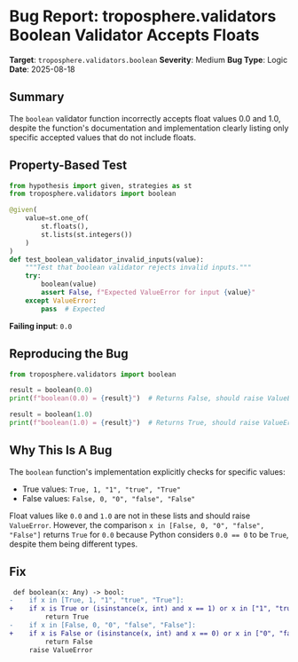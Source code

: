 # Bug Report: troposphere.validators Boolean Validator Accepts Floats

**Target**: `troposphere.validators.boolean`
**Severity**: Medium
**Bug Type**: Logic
**Date**: 2025-08-18

## Summary

The `boolean` validator function incorrectly accepts float values 0.0 and 1.0, despite the function's documentation and implementation clearly listing only specific accepted values that do not include floats.

## Property-Based Test

```python
from hypothesis import given, strategies as st
from troposphere.validators import boolean

@given(
    value=st.one_of(
        st.floats(),
        st.lists(st.integers())
    )
)
def test_boolean_validator_invalid_inputs(value):
    """Test that boolean validator rejects invalid inputs."""
    try:
        boolean(value)
        assert False, f"Expected ValueError for input {value}"
    except ValueError:
        pass  # Expected
```

**Failing input**: `0.0`

## Reproducing the Bug

```python
from troposphere.validators import boolean

result = boolean(0.0)
print(f"boolean(0.0) = {result}")  # Returns False, should raise ValueError

result = boolean(1.0)  
print(f"boolean(1.0) = {result}")  # Returns True, should raise ValueError
```

## Why This Is A Bug

The `boolean` function's implementation explicitly checks for specific values:
- True values: `True, 1, "1", "true", "True"`
- False values: `False, 0, "0", "false", "False"`

Float values like `0.0` and `1.0` are not in these lists and should raise `ValueError`. However, the comparison `x in [False, 0, "0", "false", "False"]` returns `True` for `0.0` because Python considers `0.0 == 0` to be `True`, despite them being different types.

## Fix

```diff
 def boolean(x: Any) -> bool:
-    if x in [True, 1, "1", "true", "True"]:
+    if x is True or (isinstance(x, int) and x == 1) or x in ["1", "true", "True"]:
         return True
-    if x in [False, 0, "0", "false", "False"]:
+    if x is False or (isinstance(x, int) and x == 0) or x in ["0", "false", "False"]:
         return False
     raise ValueError
```
